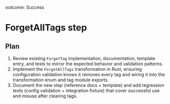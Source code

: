 outcome: Success
# ForgetAllTags step

## Plan
1. Review existing `ForgetTag` implementation, documentation, template entry, and tests to mirror the expected behavior and validation patterns.
2. Implement the `ForgetAllTags` transformation in Rust, ensuring configuration validation knows it removes every tag and wiring it into the transformation enum and tag module exports.
3. Document the new step (reference docs + template) and add regression tests (config validation + integration fixture) that cover successful use and misuse after clearing tags.

